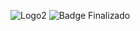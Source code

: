 ![Logo2](https://github.com/micalemina/Saoirse-Books/assets/144962610/4a5861ee-f127-4577-aae0-1c2b6a823a4b)
![Badge Finalizado](https://img.shields.io/badge/STATUS-FINALIZADO-#153147)
